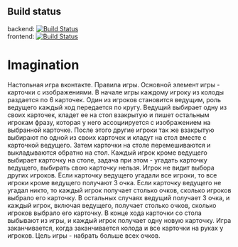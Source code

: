 ## Build status
backend: [![Build Status](https://travis-ci.org/akapust1n/Imagination.svg?branch=backend)](https://travis-ci.org/akapust1n/Imagination)  
frontend: [![Build Status](https://travis-ci.org/akapust1n/Imagination.svg?branch=frontend)](https://travis-ci.org/akapust1n/Imagination)

# Imagination
Настольная игра вконтакте. Правила игры. Основной элемент игры - карточки с изображениями. В начале игры каждому игроку из колоды раздается по 6 карточек. Один из игроков становится ведущим, роль ведущего каждый ход передается по кругу. Ведущий выбирает одну из своих карточек, кладет ее на стол взакрытую и пишет остальным игрокам фразу, которая у него ассоциируется с изображением на выбранной карточке. После этого другие игроки так же взакрытую выбирают по одной из своих карточек и кладут на стол вместе с карточкой ведущего. Затем карточки на столе  перемешиваются и выкладываются обратно на стол. Каждый игрок кроме ведущего выбирает карточку на столе, задача при этом - угадать карточку ведущего, выбирать свою карточку нельзя. Игрок не видит выбора других игроков. Если карточку ведущего угадали все игроки, то все игроки кроме ведущего получают 3 очка. Если карточку ведущего не угадал никто, то каждый игрок получает столько очков, сколько игроков выбрало его карточку. В остальных случаях ведущий получает 3 очка, и каждый игрок, включая ведущего, получает столько очков, сколько игроков выбрало его карточку. В конце хода карточки со стола выбывают из игры, и каждый игрок получает одну новую карточку. Игра заканчивается, когда заканчивается колода и все карточки на руках у игроков. Цель игры - набрать больше всех очков.
